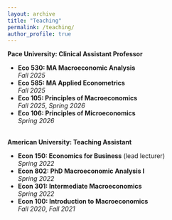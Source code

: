 ```yaml
---
layout: archive
title: "Teaching"
permalink: /teaching/
author_profile: true
---
```


__Pace University: Clinical Assistant Professor__
* __Eco 530: MA Macroeconomic Analysis__\
_Fall 2025_
* __Eco 585: MA Applied Econometrics__\
_Fall 2025_
* __Eco 105: Principles of Macroeconomics__\
_Fall 2025_, _Spring 2026_
* __Eco 106: Principles of Microeconomics__\
_Spring 2026_

\
__American University: Teaching Assistant__

* __Econ 150: Economics for Business__ (lead lecturer)\
_Spring 2022_
* __Econ 802: PhD Macroeconomic Analysis I__\
_Spring 2022_
* __Econ 301: Intermediate Macroeconomics__\
_Spring 2022_
* __Econ 100: Introduction to Macroeconomics__\
_Fall 2020_, _Fall 2021_
